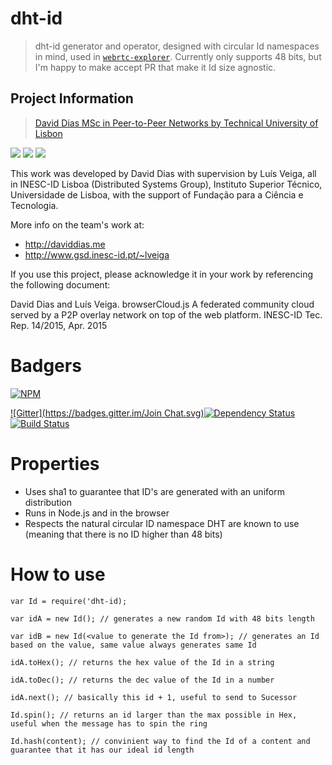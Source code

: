 dht-id
======

> dht-id generator and operator, designed with circular Id namespaces in mind, used in [`webrtc-explorer`](https://github.com/diasdavid/webrtc-explorer). Currently only supports 48 bits, but I'm happy to make accept PR that make it Id size agnostic.

## Project Information

> [David Dias MSc in Peer-to-Peer Networks by Technical University of Lisbon](https://github.com/diasdavid/browserCloudjs#research-and-development)

[![](https://img.shields.io/badge/INESC-GSD-brightgreen.svg?style=flat-square)](http://www.gsd.inesc-id.pt/) [![](https://img.shields.io/badge/TÉCNICO-LISBOA-blue.svg?style=flat-square)](http://tecnico.ulisboa.pt/) [![](https://img.shields.io/badge/project-browserCloudjs-blue.svg?style=flat-square)](https://github.com/diasdavid/browserCloudjs)

This work was developed by David Dias with supervision by Luís Veiga, all in INESC-ID Lisboa (Distributed Systems Group), Instituto Superior Técnico, Universidade de Lisboa, with the support of Fundação para a Ciência e Tecnologia. 

More info on the team's work at: 
- http://daviddias.me
- http://www.gsd.inesc-id.pt/~lveiga

If you use this project, please acknowledge it in your work by referencing the following document:

David Dias and Luís Veiga. browserCloud.js A federated community cloud served by a P2P overlay network on top of the web platform. INESC-ID Tec. Rep. 14/2015, Apr. 2015

# Badgers

[![NPM](https://nodei.co/npm/dht-id.png?downloads=true&stars=true)](https://nodei.co/npm/dht-id/)

[![Gitter](https://badges.gitter.im/Join Chat.svg)](https://gitter.im/diasdavid/dht-id?utm_source=badge&utm_medium=badge&utm_campaign=pr-badge)[![Dependency Status](https://david-dm.org/diasdavid/dht-id.svg)](https://david-dm.org/diasdavid/dht-id)[![Build Status](https://travis-ci.org/diasdavid/dht-id.svg)](https://travis-ci.org/diasdavid/dht-id)

# Properties

- Uses sha1 to guarantee that ID's are generated with an uniform distribution 
- Runs in Node.js and in the browser
- Respects the natural circular ID namespace DHT are known to use (meaning that there is no ID higher than 48 bits)

# How to use

```
var Id = require('dht-id);

var idA = new Id(); // generates a new random Id with 48 bits length

var idB = new Id(<value to generate the Id from>); // generates an Id based on the value, same value always generates same Id

idA.toHex(); // returns the hex value of the Id in a string

idA.toDec(); // returns the dec value of the Id in a number

idA.next(); // basically this id + 1, useful to send to Sucessor

Id.spin(); // returns an id larger than the max possible in Hex, useful when the message has to spin the ring

Id.hash(content); // convinient way to find the Id of a content and guarantee that it has our ideal id length
```
